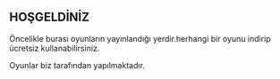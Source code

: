 ## HOŞGELDİNİZ
Öncelikle burası oyunların yayınlandığı yerdir.herhangi bir oyunu indirip ücretsiz kullanabilirsiniz.


Oyunlar biz tarafından yapılmaktadır.
